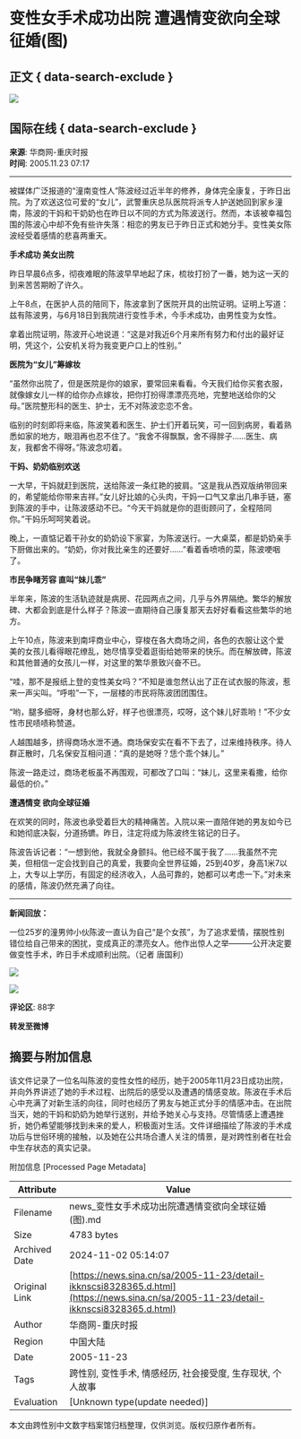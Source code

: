 # 变性女手术成功出院 遭遇情变欲向全球征婚(图)

## 正文 { data-search-exclude }


![](https://n.sinaimg.cn/sinakd10200/360/w180h180/20221208/b0a9-96bff058837bb3a4d8d2d4bca94a4cdb.jpg)

## 国际在线 { data-search-exclude }

**来源**: 华商网-重庆时报  
**时间**: 2005.11.23 07:17

---

被媒体广泛报道的“潼南变性人”陈波经过近半年的修养，身体完全康复，于昨日出院。为了欢送这位可爱的“女儿”，武警重庆总队医院将派专人护送她回到家乡潼南，陈波的干妈和干奶奶也在昨日以不同的方式为陈波送行。然而，本该被幸福包围的陈波心中却不免有些许失落：相恋的男友已于昨日正式和她分手。变性美女陈波经受着感情的悲喜两重天。

**手术成功 美女出院**

昨日早晨6点多，彻夜难眠的陈波早早地起了床，梳妆打扮了一番，她为这一天的到来苦苦期盼了许久。

上午8点，在医护人员的陪同下，陈波拿到了医院开具的出院证明。证明上写道：兹有陈波男，与6月18日到我院进行变性手术，今手术成功，由男性变为女性。

拿着出院证明，陈波开心地说道：“这是对我近6个月来所有努力和付出的最好证明，凭这个，公安机关将为我变更户口上的性别。”

**医院为“女儿”筹嫁妆**

“虽然你出院了，但是医院是你的娘家，要常回来看看。今天我们给你买套衣服，就像嫁女儿一样的给你办点嫁妆，把你打扮得漂漂亮亮地，完整地送给你的父母。”医院整形科的医生、护士，无不对陈波恋恋不舍。

临别的时刻即将来临，陈波笑着和医生、护士们开着玩笑，可一回到病房，看着熟悉如家的地方，眼泪再也忍不住了。“我舍不得飘飘，舍不得胖子……医生、病友，我都舍不得呀。”陈波念叨着。

**干妈、奶奶临别欢送**

一大早，干妈就赶到医院，送给陈波一条红艳的披肩。“这是我从西双版纳带回来的，希望能给你带来吉祥。”女儿好比娘的心头肉，干妈一口气又拿出几串手链，塞到陈波的手中，让陈波感动不已。“今天干妈就是你的逛街顾问了，全程陪同你。”干妈乐呵呵笑着说。

晚上，一直惦记着干孙女的奶奶设下家宴，为陈波送行。一大桌菜，都是奶奶亲手下厨做出来的。“奶奶，你对我比亲生的还要好……”看着香喷喷的菜，陈波哽咽了。

**市民争睹芳容 直叫“妹儿乖”**

半年来，陈波的生活轨迹就是病房、花园两点之间，几乎与外界隔绝。繁华的解放碑、大都会到底是什么样子？陈波一直期待自己康复那天去好好看看这些繁华的地方。

上午10点，陈波来到南坪商业中心，穿梭在各大商场之间，各色的衣服让这个爱美的女孩儿看得眼花缭乱，她尽情享受着逛街给她带来的快乐。而在解放碑，陈波和其他普通的女孩儿一样，对这里的繁华景致兴奋不已。

“哇，那不是报纸上登的变性美女吗？”不知是谁忽然认出了正在试衣服的陈波，惹来一声尖叫。“呼啦”一下，一层楼的市民将陈波团团围住。

“哟，腿多细呀，身材也那么好，样子也很漂亮，哎呀，这个妹儿好乖哟！”不少女性市民啧啧称赞道。

人越围越多，挤得商场水泄不通。商场保安实在看不下去了，过来维持秩序。待人群正散时，几名保安互相问道：“真的是她呀？恁个乖个妹儿。”

陈波一路走过，商场老板虽不再围观，可都改了口叫：“妹儿，这里来看撒，给你最低的价。”

**遭遇情变 欲向全球征婚**

在欢笑的同时，陈波也承受着巨大的精神痛苦。入院以来一直陪伴她的男友如今已和她彻底决裂，分道扬镳。昨日，注定将成为陈波终生铭记的日子。

陈波告诉记者：“一想到他，我就全身颤抖。他已经不属于我了……我虽然不完美，但相信一定会找到自己的真爱，我要向全世界征婚，25到40岁，身高1米7以上，大专以上学历，有固定的经济收入，人品可靠的，她都可以考虑一下。”对未来的感情，陈波仍然充满了向往。

---

**新闻回放：**

一位25岁的潼男帅小伙陈波一直认为自己“是个女孩”，为了追求爱情，摆脱性别错位给自己带来的困扰，变成真正的漂亮女人。他作出惊人之举———公开决定要做变性手术，昨日手术成顺利出院。（记者 唐国利）

![](https://n.sinaimg.cn/default/2fb77759/20151125/320X320.png)

![](https://n.sinaimg.cn/default/80905340/20200331/sinalogo.png)

**评论区**: 88字

**转发至微博**

## 摘要与附加信息

<!-- tcd_abstract -->
该文件记录了一位名叫陈波的变性女性的经历，她于2005年11月23日成功出院，并向外界讲述了她的手术过程、出院后的感受以及遭遇的情感变故。陈波在手术后心中充满了对新生活的向往，同时也经历了男友与她正式分手的情感冲击。在出院当天，她的干妈和奶奶为她举行送别，并给予她关心与支持。尽管情感上遭遇挫折，她仍希望能够找到未来的爱人，积极面对生活。文件详细描绘了陈波的手术成功后与世俗环境的接触，以及她在公共场合遭人关注的情景，是对跨性别者在社会中生存状态的真实记录。
<!-- tcd_abstract_end -->

附加信息 [Processed Page Metadata]

| Attribute       | Value                                  |
|-----------------|----------------------------------------|
| Filename        | news_变性女手术成功出院遭遇情变欲向全球征婚(图).md                             |
| Size            | 4783 bytes                           |
| Archived Date   | 2024-11-02 05:14:07                             |
| Original Link   | [https://news.sina.cn/sa/2005-11-23/detail-ikknscsi8328365.d.html](https://news.sina.cn/sa/2005-11-23/detail-ikknscsi8328365.d.html)                       |
| Author          | 华商网-重庆时报                               |
| Region          | 中国大陆                               |
| Date            | 2005-11-23                                 |
| Tags            | 跨性别, 变性手术, 情感经历, 社会接受度, 生存现状, 个人故事                                 |
| Evaluation            | [Unknown type(update needed)]                                 |
<!-- tcd_table_end -->

本文由跨性别中文数字档案馆归档整理，仅供浏览。版权归原作者所有。
